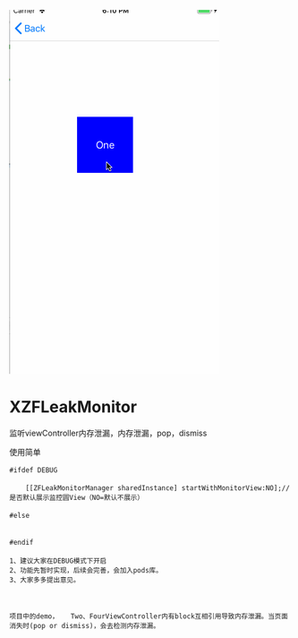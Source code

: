 
![image](https://github.com/GG-beyond/XZFLeakMonitor/blob/master/XZFLeakMonitor/XZFLeakMonitor/xzf_leak.gif)

# XZFLeakMonitor
监听viewController内存泄漏，内存泄漏，pop，dismiss


使用简单

	#ifdef DEBUG 
	
		[[ZFLeakMonitorManager sharedInstance] startWithMonitorView:NO];//是否默认展示监控圆View（NO=默认不展示）
		
	#else


	#endif
	
	1、建议大家在DEBUG模式下开启
	2、功能先暂时实现，后续会完善，会加入pods库。
	3、大家多多提出意见。
	
	
	
	项目中的demo，   Two、FourViewController内有block互相引用导致内存泄漏。当页面消失时(pop or dismiss)，会去检测内存泄漏。
